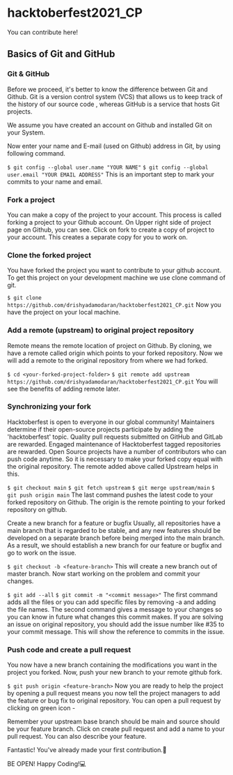 # hacktoberfest2021_CP
You can contribute here!

## Basics of Git and GitHub
### Git & GitHub
Before we proceed, it's better to know the difference between Git and Github. Git is a version control system (VCS) that allows us to keep track of the history of our source code , whereas GitHub is a service that hosts Git projects.

We assume you have created an account on Github and installed Git on your System.

Now enter your name and E-mail (used on Github) address in Git, by using following command.

`$ git config --global user.name "YOUR NAME"` `$ git config --global user.email "YOUR EMAIL ADDRESS"`
This is an important step to mark your commits to your name and email.


### Fork a project
You can make a copy of the project to your account. This process is called forking a project to your Github account. On Upper right side of project page on Github, you can see.
Click on fork to create a copy of project to your account. This creates a separate copy for you to work on.

### Clone the forked project
You have forked the project you want to contribute to your github account. To get this project on your development machine we use clone command of git.

`$ git clone https://github.com/drishyadamodaran/hacktoberfest2021_CP.git`
Now you have the project on your local machine.


### Add a remote (upstream) to original project repository
Remote means the remote location of project on Github. By cloning, we have a remote called origin which points to your forked repository. Now we will add a remote to the original repository from where we had forked.

`$ cd <your-forked-project-folder>` `$ git remote add upstream https://github.com/drishyadamodaran/hacktoberfest2021_CP.git`
You will see the benefits of adding remote later.

### Synchronizing your fork


Hacktoberfest is open to everyone in our global community! Maintainers determine if their open-source projects participate by adding the 'hacktoberfest' topic. Quality pull requests submitted on GitHub and GitLab are rewarded. Engaged maintenance of Hacktoberfest tagged repositories are rewarded.
Open Source projects have a number of contributors who can push code anytime. So it is necessary to make your forked copy equal with the original repository. The remote added above called Upstream helps in this.

`$ git checkout main` `$ git fetch upstream` `$ git merge upstream/main` `$ git push origin main`
The last command pushes the latest code to your forked repository on Github. The origin is the remote pointing to your forked repository on github.


Create a new branch for a feature or bugfix
Usually, all repositories have a main branch that is regarded to be stable, and any new features should be developed on a separate branch before being merged into the main branch. As a result, we should establish a new branch for our feature or bugfix and go to work on the issue.

`$ git checkout -b <feature-branch>` This will create a new branch out of master branch. Now start working on the problem and commit your changes.

`$ git add --all` `$ git commit -m "<commit message>"` The first command adds all the files or you can add specific files by removing -a and adding the file names. The second command gives a message to your changes so you can know in future what changes this commit makes. If you are solving an issue on original repository, you should add the issue number like #35 to your commit message. This will show the reference to commits in the issue.


### Push code and create a pull request
You now have a new branch containing the modifications you want in the project you forked. Now, push your new branch to your remote github fork.

`$ git push origin <feature-branch>` Now you are ready to help the project by opening a pull request means you now tell the project managers to add the feature or bug fix to original repository. You can open a pull request by clicking on green icon -



Remember your upstream base branch should be main and source should be your feature branch. Click on create pull request and add a name to your pull request. You can also describe your feature.

Fantastic! You've already made your first contribution.🥳

BE OPEN!
Happy Coding!💻

